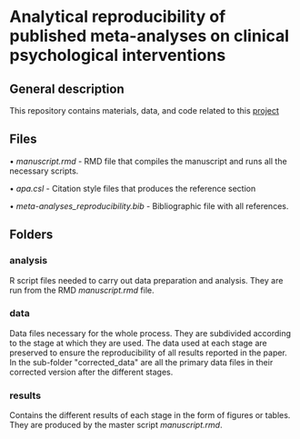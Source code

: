 # Analytical reproducibility of published meta-analyses on clinical psychological interventions

## General description
This repository contains materials, data, and code related to this [project](https://osf.io/79j2t)

## Files

• *manuscript.rmd* - RMD file that compiles the manuscript and runs all the necessary scripts. 

• *apa.csl* - Citation style files that produces the reference section

• *meta-analyses_reproducibility.bib* - Bibliographic file with all references. 

## Folders

### analysis 

R script files needed to carry out data preparation and analysis. They are run from the RMD *manuscript.rmd* file.

### data

Data files necessary for the whole process. They are subdivided according to the stage at which they are used. The data used at each stage are preserved to ensure the reproducibility of all results reported in the paper. 
In the sub-folder "corrected_data" are all the primary data files in their corrected version after the different stages. 

### results 

Contains the different results of each stage in the form of figures or tables. They are produced by the master script *manuscript.rmd*. 

